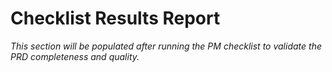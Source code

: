 # Checklist Results Report

_This section will be populated after running the PM checklist to validate the PRD completeness and quality._
